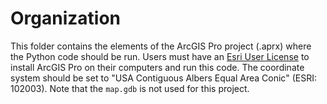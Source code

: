 # Organization
This folder contains the elements of the ArcGIS Pro project (.aprx) where the Python code should be run. Users must have an [Esri User License](https://pro.arcgis.com/en/pro-app/latest/get-started/start-arcgis-pro-with-a-named-user-license.htm) to install ArcGIS Pro on their computers and run this code. The coordinate system should be set to "USA Contiguous Albers Equal Area Conic" (ESRI: 102003). Note that the `map.gdb` is not used for this project.
